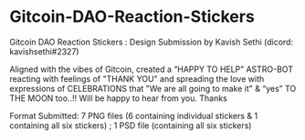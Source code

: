 # Gitcoin-DAO-Reaction-Stickers
Gitcoin DAO Reaction Stickers
: Design Submission by Kavish Sethi (dicord: kavishsethi#2327)

Aligned with the vibes of Gitcoin, created a “HAPPY TO HELP” ASTRO-BOT reacting with feelings of "THANK YOU" and spreading the love with expressions of CELEBRATIONS that "We are all going to make it" & “yes” TO THE MOON too..!! Will be happy to hear from you. Thanks

Format Submitted: 7 PNG files (6 containing individual stickers & 1 containing all six stickers) ; 1 PSD file (containing all six stickers)
